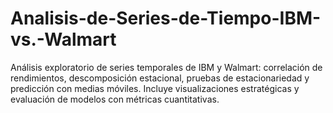 # Analisis-de-Series-de-Tiempo-IBM-vs.-Walmart
Análisis exploratorio de series temporales de IBM y Walmart: correlación de rendimientos, descomposición estacional, pruebas de estacionariedad y predicción con medias móviles. Incluye visualizaciones estratégicas y evaluación de modelos con métricas cuantitativas.
